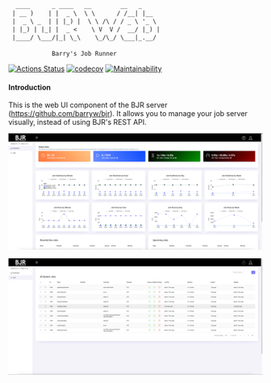       ____      _ ____   __        __   _
     | __ )    | |  _ \  \ \      / /__| |__
     |  _ \ _  | | |_) |  \ \ /\ / / _ \ '_ \
     | |_) | |_| |  _ <    \ V  V /  __/ |_) |
     |____/ \___/|_| \_\    \_/\_/ \___|_.__/

                Barry's Job Runner


[![Actions Status](https://github.com/barryw/bjr_web/workflows/Ruby/badge.svg)](https://github.com/barryw/bjr_web/workflows/Ruby/badge.svg) [![codecov](https://codecov.io/gh/barryw/bjr_web/branch/master/graph/badge.svg)](https://codecov.io/gh/barryw/bjr_web) [![Maintainability](https://api.codeclimate.com/v1/badges/0c796a2aad42607c6e93/maintainability)](https://codeclimate.com/github/barryw/bjr_web/maintainability)

#### Introduction

This is the web UI component of the BJR server (https://github.com/barryw/bjr). It allows you to manage your job server visually, instead of using BJR's REST API.


![BJR Web Dashboard](dashboard-image.png)


![BJR Web Job List](job-listing-image.png)
